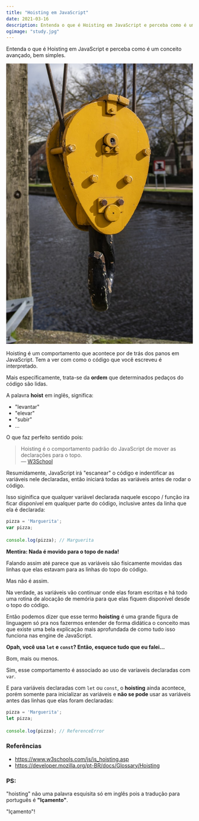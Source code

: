 ```yaml
---
title: "Hoisting em JavaScript"
date: 2021-03-16
description: Entenda o que é Hoisting em JavaScript e perceba como é um conceito avançado, bem simples.
ogimage: "study.jpg"
---
```


Entenda o que é Hoisting em JavaScript e perceba como é um conceito avançado, bem simples.

![Hoist](hoist.jpg)

Hoisting é um comportamento que acontece por de trás dos panos em JavaScript. Tem a ver com como o código que você escreveu é interpretado.

Mais específicamente, trata-se da **ordem** que determinados pedaços do código são lidas.

A palavra **hoist** em inglês, significa:
- "levantar"
- "elevar"
- "subir"
- ...

O que faz perfeito sentido pois:

> Hoisting é o comportamento padrão do JavaScript de mover as declarações para o topo. <br />
— [W3School](https://www.w3schools.com/js/js_hoisting.asp)

Resumidamente, JavaScript irá "escanear" o código e indentificar as variáveis nele declaradas, então iniciará todas as variáveis antes de rodar o código. <br />

Isso siginifica que qualquer variável declarada naquele escopo / função ira ficar disponível em qualquer parte do código, inclusive antes da linha que ela é declarada:

```js
pizza = 'Marguerita';
var pizza;

console.log(pizza); // Marguerita
```

**Mentira: Nada é movido para o topo de nada!**

Falando assim até parece que as variáveis são fisicamente movidas das linhas que elas estavam para as linhas do topo do código.

Mas não é assim.

Na verdade, as variáveis vão continuar onde elas foram escritas e há todo uma rotina de alocação de memória para que elas fiquem disponível desde o topo do código.

Então podemos dizer que esse termo **hoisting** é uma grande figura de linguagem só pra nos fazermos entender de forma didática o conceito mas que existe uma bela explicação mais aprofundada de como tudo isso funciona nas engine de JavaScript.

**Opah, você usa `let` e `const`? Então, esquece tudo que eu falei...**

Bom, mais ou menos.

Sim, esse comportamento é associado ao uso de varíaveis declaradas com `var`.

E para variáveis declaradas com `let` ou `const`, o **hoisting** ainda acontece, porém somente para inicializar as variáveis e **não se pode** usar as variáveis antes das linhas que elas foram declaradas:

```js
pizza = 'Marguerita';
let pizza;

console.log(pizza); // ReferenceError
```

### Referências

- https://www.w3schools.com/js/js_hoisting.asp
- https://developer.mozilla.org/pt-BR/docs/Glossary/Hoisting

### PS:

"hoisting" não uma palavra esquisita só em inglês pois a tradução para português é **"Içamento"**.

"Içamento"!
